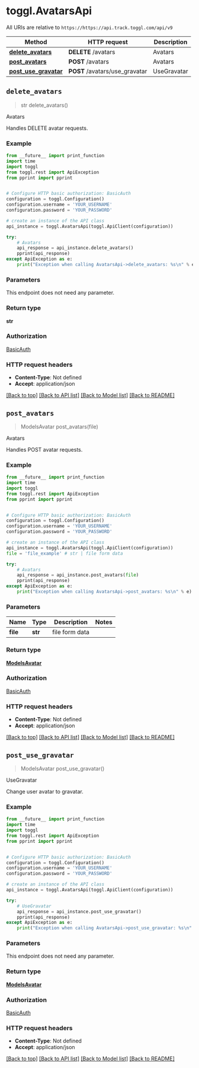 # toggl.AvatarsApi

All URIs are relative to `https://https://api.track.toggl.com/api/v9`

Method | HTTP request | Description
------------- | ------------- | -------------
[**delete_avatars**](AvatarsApi.md#delete_avatars) | **DELETE** /avatars | Avatars
[**post_avatars**](AvatarsApi.md#post_avatars) | **POST** /avatars | Avatars
[**post_use_gravatar**](AvatarsApi.md#post_use_gravatar) | **POST** /avatars/use_gravatar | UseGravatar


## `delete_avatars`
> str delete_avatars()

Avatars

Handles DELETE avatar requests.

### Example

```python
from __future__ import print_function
import time
import toggl
from toggl.rest import ApiException
from pprint import pprint


# Configure HTTP basic authorization: BasicAuth
configuration = toggl.Configuration()
configuration.username = 'YOUR_USERNAME'
configuration.password = 'YOUR_PASSWORD'

# create an instance of the API class
api_instance = toggl.AvatarsApi(toggl.ApiClient(configuration))

try:
    # Avatars
    api_response = api_instance.delete_avatars()
    pprint(api_response)
except ApiException as e:
    print("Exception when calling AvatarsApi->delete_avatars: %s\n" % e)
```

### Parameters

This endpoint does not need any parameter.

### Return type

**str**

### Authorization

[BasicAuth](../README.md#BasicAuth)

### HTTP request headers

 - **Content-Type**: Not defined
 - **Accept**: application/json

[[Back to top]](#) [[Back to API list]](../README.md#documentation-for-api-endpoints) [[Back to Model list]](../README.md#documentation-for-models) [[Back to README]](../README.md)

## `post_avatars`
> ModelsAvatar post_avatars(file)

Avatars

Handles POST avatar requests.

### Example

```python
from __future__ import print_function
import time
import toggl
from toggl.rest import ApiException
from pprint import pprint


# Configure HTTP basic authorization: BasicAuth
configuration = toggl.Configuration()
configuration.username = 'YOUR_USERNAME'
configuration.password = 'YOUR_PASSWORD'

# create an instance of the API class
api_instance = toggl.AvatarsApi(toggl.ApiClient(configuration))
file = 'file_example' # str | file form data

try:
    # Avatars
    api_response = api_instance.post_avatars(file)
    pprint(api_response)
except ApiException as e:
    print("Exception when calling AvatarsApi->post_avatars: %s\n" % e)
```

### Parameters


Name | Type | Description  | Notes
------------- | ------------- | ------------- | -------------
 **file** | **str**| file form data | 

### Return type

[**ModelsAvatar**](ModelsAvatar.md)

### Authorization

[BasicAuth](../README.md#BasicAuth)

### HTTP request headers

 - **Content-Type**: Not defined
 - **Accept**: application/json

[[Back to top]](#) [[Back to API list]](../README.md#documentation-for-api-endpoints) [[Back to Model list]](../README.md#documentation-for-models) [[Back to README]](../README.md)

## `post_use_gravatar`
> ModelsAvatar post_use_gravatar()

UseGravatar

Change user avatar to gravatar.

### Example

```python
from __future__ import print_function
import time
import toggl
from toggl.rest import ApiException
from pprint import pprint


# Configure HTTP basic authorization: BasicAuth
configuration = toggl.Configuration()
configuration.username = 'YOUR_USERNAME'
configuration.password = 'YOUR_PASSWORD'

# create an instance of the API class
api_instance = toggl.AvatarsApi(toggl.ApiClient(configuration))

try:
    # UseGravatar
    api_response = api_instance.post_use_gravatar()
    pprint(api_response)
except ApiException as e:
    print("Exception when calling AvatarsApi->post_use_gravatar: %s\n" % e)
```

### Parameters

This endpoint does not need any parameter.

### Return type

[**ModelsAvatar**](ModelsAvatar.md)

### Authorization

[BasicAuth](../README.md#BasicAuth)

### HTTP request headers

 - **Content-Type**: Not defined
 - **Accept**: application/json

[[Back to top]](#) [[Back to API list]](../README.md#documentation-for-api-endpoints) [[Back to Model list]](../README.md#documentation-for-models) [[Back to README]](../README.md)

